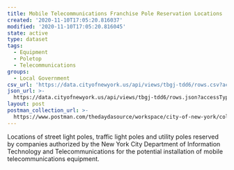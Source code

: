 ```yaml
---
title: Mobile Telecommunications Franchise Pole Reservation Locations
created: '2020-11-10T17:05:20.816037'
modified: '2020-11-10T17:05:20.816045'
state: active
type: dataset
tags:
  - Equipment
  - Poletop
  - Telecommunications
groups:
  - Local Government
csv_url: 'https://data.cityofnewyork.us/api/views/tbgj-tdd6/rows.csv?accessType=DOWNLOAD'
json_url: >-
  https://data.cityofnewyork.us/api/views/tbgj-tdd6/rows.json?accessType=DOWNLOAD
layout: post
postman_collection_url: >-
  https://www.postman.com/thedaydasource/workspace/city-of-new-york/collection/15909983-0daa1c49-176d-4858-9e61-17c1cbd7de3f
---
```

Locations of street light poles, traffic light poles and utility poles reserved by companies authorized by the New York City Department of Information Technology and Telecommunications for the potential installation of mobile telecommunications equipment.
